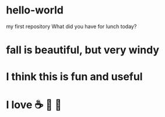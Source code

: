 # hello-world
my first repository
What did you have for lunch today?
# fall is beautiful, but very windy
# I think this is fun and useful 
# I love ☕ 🍕 🐘 
